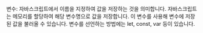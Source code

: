 변수: 자바스크립트에서 이름을 지정하여 값을 저장하는 것을 의미합니다. 자바스크립트는 메모리를 할당하여 해당 변수명으로 값을 저장합니다. 이 변수를 사용해 변수에 저장된 값을 불러올 수 있습니다. 변수를 선언하는 방법에는 let, const, var 등이 있습니다.
